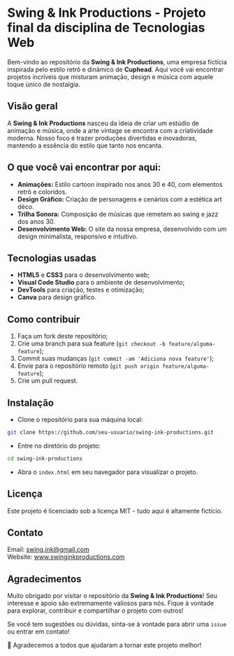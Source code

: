 # Swing & Ink Productions - Projeto final da disciplina de Tecnologias Web 

Bem-vindo ao repositório da **Swing & Ink Productions**, uma empresa fictícia inspirada pelo estilo retrô e dinâmico de **Cuphead**. Aqui você vai encontrar projetos incríveis que misturam animação, design e música com aquele toque único de nostalgia.

## Visão geral

A **Swing & Ink Productions** nasceu da ideia de criar um estúdio de animação e música, onde a arte vintage se encontra com a criatividade moderna. Nosso foco é trazer produções divertidas e inovadoras, mantendo a essência do estilo que tanto nos encanta.

## O que você vai encontrar por aqui:

- **Animações:** Estilo cartoon inspirado nos anos 30 e 40, com elementos retrô e coloridos.
- **Design Gráfico:** Criação de personagens e cenários com a estética art déco.
- **Trilha Sonora:** Composição de músicas que remetem ao swing e jazz dos anos 30.
- **Desenvolvimento Web:** O site da nossa empresa, desenvolvido com um design minimalista, responsivo e intuitivo.

## Tecnologias usadas

- **HTML5** e **CSS3** para o desenvolvimento web;
- **Visual Code Studio** para o ambiente de desenvolvimento;
- **DevTools** para criação, testes e otimização;
- **Canva** para design gráfico.

## Como contribuir

1. Faça um fork deste repositório;
2. Crie uma branch para sua feature (`git checkout -b feature/alguma-feature`);
3. Commit suas mudanças (`git commit -am 'Adiciona nova feature'`);
4. Envie para o repositório remoto (`git push origin feature/alguma-feature`);
5. Crie um pull request.

## Instalação

- Clone o repositório para sua máquina local:

```bash
git clone https://github.com/seu-usuario/swing-ink-productions.git
```

- Entre no diretório do projeto:

```bash
cd swing-ink-productions
```

- Abra o ``index.html`` em seu navegador para visualizar o projeto.

## Licença

Este projeto é licenciado sob a licença MIT - tudo aqui é altamente fictício.

## Contato

Email: swing.ink@gmail.com </br>
Website: www.swinginkproductions.com

## Agradecimentos

Muito obrigado por visitar o repositório da **Swing & Ink Productions**! Seu interesse e apoio são extremamente valiosos para nós. Fique à vontade para explorar, contribuir e compartilhar o projeto com outros!

Se você tem sugestões ou dúvidas, sinta-se à vontade para abrir uma ``issue`` ou entrar em contato!

🎉 Agradecemos a todos que ajudaram a tornar este projeto melhor!
